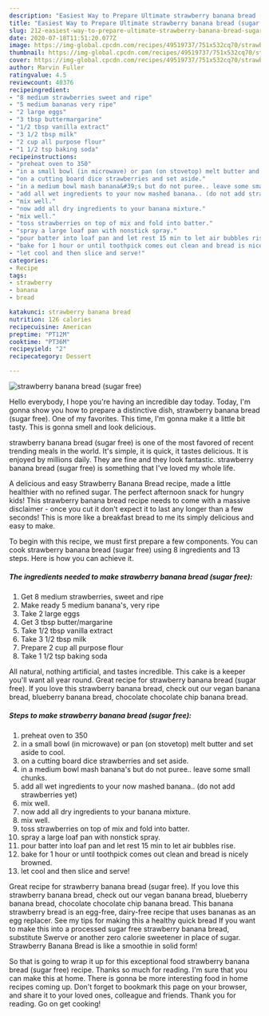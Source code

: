 ```yaml
---
description: "Easiest Way to Prepare Ultimate strawberry banana bread (sugar free)"
title: "Easiest Way to Prepare Ultimate strawberry banana bread (sugar free)"
slug: 212-easiest-way-to-prepare-ultimate-strawberry-banana-bread-sugar-free
date: 2020-07-18T11:51:20.077Z
image: https://img-global.cpcdn.com/recipes/49519737/751x532cq70/strawberry-banana-bread-sugar-free-recipe-main-photo.jpg
thumbnail: https://img-global.cpcdn.com/recipes/49519737/751x532cq70/strawberry-banana-bread-sugar-free-recipe-main-photo.jpg
cover: https://img-global.cpcdn.com/recipes/49519737/751x532cq70/strawberry-banana-bread-sugar-free-recipe-main-photo.jpg
author: Marvin Fuller
ratingvalue: 4.5
reviewcount: 40376
recipeingredient:
- "8 medium strawberries sweet and ripe"
- "5 medium bananas very ripe"
- "2 large eggs"
- "3 tbsp buttermargarine"
- "1/2 tbsp vanilla extract"
- "3 1/2 tbsp milk"
- "2 cup all purpose flour"
- "1 1/2 tsp baking soda"
recipeinstructions:
- "preheat oven to 350"
- "in a small bowl (in microwave) or pan (on stovetop) melt butter and set aside to cool."
- "on a cutting board dice strawberries and set aside."
- "in a medium bowl mash banana&#39;s but do not puree.. leave some small chunks."
- "add all wet ingredients to your now mashed banana.. (do not add strawberries yet)"
- "mix well."
- "now add all dry ingredients to your banana mixture."
- "mix well."
- "toss strawberries on top of mix and fold into batter."
- "spray a large loaf pan with nonstick spray."
- "pour batter into loaf pan and let rest 15 min to let air bubbles rise."
- "bake for 1 hour or until toothpick comes out clean and bread is nicely browned."
- "let cool and then slice and serve!"
categories:
- Recipe
tags:
- strawberry
- banana
- bread

katakunci: strawberry banana bread 
nutrition: 126 calories
recipecuisine: American
preptime: "PT12M"
cooktime: "PT36M"
recipeyield: "2"
recipecategory: Dessert

---
```



![strawberry banana bread (sugar free)](https://img-global.cpcdn.com/recipes/49519737/751x532cq70/strawberry-banana-bread-sugar-free-recipe-main-photo.jpg)

Hello everybody, I hope you're having an incredible day today. Today, I'm gonna show you how to prepare a distinctive dish, strawberry banana bread (sugar free). One of my favorites. This time, I'm gonna make it a little bit tasty. This is gonna smell and look delicious.

strawberry banana bread (sugar free) is one of the most favored of recent trending meals in the world. It's simple, it is quick, it tastes delicious. It is enjoyed by millions daily. They are fine and they look fantastic. strawberry banana bread (sugar free) is something that I've loved my whole life.

A delicious and easy Strawberry Banana Bread recipe, made a little healthier with no refined sugar. The perfect afternoon snack for hungry kids! This strawberry banana bread recipe needs to come with a massive disclaimer - once you cut it don&#39;t expect it to last any longer than a few seconds! This is more like a breakfast bread to me its simply delicious and easy to make.


To begin with this recipe, we must first prepare a few components. You can cook strawberry banana bread (sugar free) using 8 ingredients and 13 steps. Here is how you can achieve it.

<!--inarticleads1-->

##### The ingredients needed to make strawberry banana bread (sugar free):

1. Get 8 medium strawberries, sweet and ripe
1. Make ready 5 medium banana&#39;s, very ripe
1. Take 2 large eggs
1. Get 3 tbsp butter/margarine
1. Take 1/2 tbsp vanilla extract
1. Take 3 1/2 tbsp milk
1. Prepare 2 cup all purpose flour
1. Take 1 1/2 tsp baking soda


All natural, nothing artificial, and tastes incredible. This cake is a keeper you&#39;ll want all year round. Great recipe for strawberry banana bread (sugar free). If you love this strawberry banana bread, check out our vegan banana bread, blueberry banana bread, chocolate chocolate chip banana bread. 

<!--inarticleads2-->

##### Steps to make strawberry banana bread (sugar free):

1. preheat oven to 350
1. in a small bowl (in microwave) or pan (on stovetop) melt butter and set aside to cool.
1. on a cutting board dice strawberries and set aside.
1. in a medium bowl mash banana&#39;s but do not puree.. leave some small chunks.
1. add all wet ingredients to your now mashed banana.. (do not add strawberries yet)
1. mix well.
1. now add all dry ingredients to your banana mixture.
1. mix well.
1. toss strawberries on top of mix and fold into batter.
1. spray a large loaf pan with nonstick spray.
1. pour batter into loaf pan and let rest 15 min to let air bubbles rise.
1. bake for 1 hour or until toothpick comes out clean and bread is nicely browned.
1. let cool and then slice and serve!


Great recipe for strawberry banana bread (sugar free). If you love this strawberry banana bread, check out our vegan banana bread, blueberry banana bread, chocolate chocolate chip banana bread. This banana strawberry bread is an egg-free, dairy-free recipe that uses bananas as an egg replacer. See my tips for making this a healthy quick bread If you want to make this into a processed sugar free strawberry banana bread, substitute Swerve or another zero calorie sweetener in place of sugar. Strawberry Banana Bread is like a smoothie in solid form! 

So that is going to wrap it up for this exceptional food strawberry banana bread (sugar free) recipe. Thanks so much for reading. I'm sure that you can make this at home. There is gonna be more interesting food in home recipes coming up. Don't forget to bookmark this page on your browser, and share it to your loved ones, colleague and friends. Thank you for reading. Go on get cooking!
